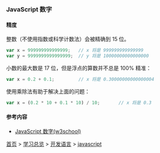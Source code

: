### JavaScript 数字

#### 精度
整数（不使用指数或科学计数法）会被精确到 15 位。
```javascript
var x = 999999999999999;   // x 将是 999999999999999
var y = 9999999999999999;  // y 将是 10000000000000000
```
小数的最大数是 17 位，但是浮点的算数并不总是 100% 精准：
```javascript
var x = 0.2 + 0.1;         // x 将是 0.30000000000000004
```
使用乘除法有助于解决上面的问题：
```javascript
var x = (0.2 * 10 + 0.1 * 10) / 10;       // x 将是 0.3
```

#### 参考内容
* [JavaScript 数字(w3school)](https://www.w3school.com.cn/js/js_numbers.asp)


[首页](../../README.md) > [学习总览](../../introduction/studyCatalogList.md) > [开发语言](../developmentLanguage/developmentLanguage.md) > [javascript](javascript.md)
